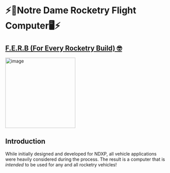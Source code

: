 # ⚡️🚀Notre Dame Rocketry Flight Computer🖥️⚡️

## <u>F.E.R.B (For Every Rocketry Build) 🤓</u>

<img width="220" height="220" alt="image" src="https://github.com/user-attachments/assets/85b9bfb2-0632-4828-99fe-8220cb359272" />

## Introduction

While initially designed and developed for NDXP, all vehicle applications were heavily considered during the process. The result is a computer that is <i>intended</i> to be used for any and all rocketry vehicles!
